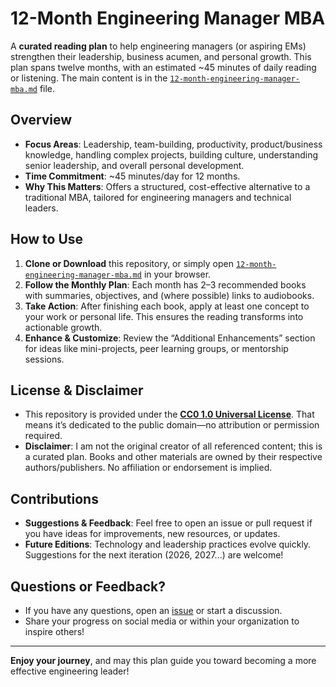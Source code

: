 # 12-Month Engineering Manager MBA

A **curated reading plan** to help engineering managers (or aspiring EMs) strengthen their leadership, business acumen, and personal growth. This plan spans twelve months, with an estimated ~45 minutes of daily reading or listening. The main content is in the [`12-month-engineering-manager-mba.md`](./12-month-engineering-manager-mba.md) file.

## Overview

- **Focus Areas**: Leadership, team-building, productivity, product/business knowledge, handling complex projects, building culture, understanding senior leadership, and overall personal development.
- **Time Commitment**: ~45 minutes/day for 12 months.
- **Why This Matters**: Offers a structured, cost-effective alternative to a traditional MBA, tailored for engineering managers and technical leaders.

## How to Use

1. **Clone or Download** this repository, or simply open [`12-month-engineering-manager-mba.md`](./12-month-engineering-manager-mba.md) in your browser.
2. **Follow the Monthly Plan**: Each month has 2–3 recommended books with summaries, objectives, and (where possible) links to audiobooks.
3. **Take Action**: After finishing each book, apply at least one concept to your work or personal life. This ensures the reading transforms into actionable growth.
4. **Enhance & Customize**: Review the “Additional Enhancements” section for ideas like mini-projects, peer learning groups, or mentorship sessions.

## License & Disclaimer

- This repository is provided under the **[CC0 1.0 Universal License](./LICENSE)**. That means it’s dedicated to the public domain—no attribution or permission required.
- **Disclaimer**: I am not the original creator of all referenced content; this is a curated plan. Books and other materials are owned by their respective authors/publishers. No affiliation or endorsement is implied.

## Contributions

- **Suggestions & Feedback**: Feel free to open an issue or pull request if you have ideas for improvements, new resources, or updates.
- **Future Editions**: Technology and leadership practices evolve quickly. Suggestions for the next iteration (2026, 2027...) are welcome!

## Questions or Feedback?

- If you have any questions, open an [issue](../../issues) or start a discussion.  
- Share your progress on social media or within your organization to inspire others!

---

**Enjoy your journey**, and may this plan guide you toward becoming a more effective engineering leader!
